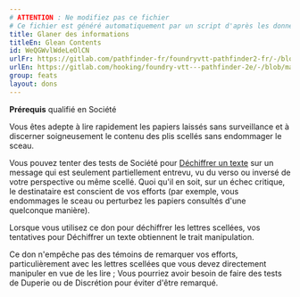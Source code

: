 ```yaml
---
# ATTENTION : Ne modifiez pas ce fichier
# Ce fichier est généré automatiquement par un script d'après les données du module Foundry VTT officiel et de sa traduction
title: Glaner des informations
titleEn: Glean Contents
id: WeQGWvlWdeLeOlCN
urlFr: https://gitlab.com/pathfinder-fr/foundryvtt-pathfinder2-fr/-/blob/master/data/feats/WeQGWvlWdeLeOlCN.htm
urlEn: https://gitlab.com/hooking/foundry-vtt---pathfinder-2e/-/blob/master/packs/data/feats.db/glean-contents.json
group: feats
layout: dons
---
```

**Prérequis** qualifié en Société

Vous êtes adepte à lire rapidement les papiers laissés sans surveillance et à discerner soigneusement le contenu des plis scellés sans endommager le sceau.

Vous pouvez tenter des tests de Société pour [Déchiffrer un texte](../actions/déchiffrer-un-texte.md) sur un message qui est seulement partiellement entrevu, vu du verso ou inversé de votre perspective ou même scellé. Quoi qu'il en soit, sur un échec critique, le destinataire est conscient de vos efforts (par exemple, vous endommages le sceau ou perturbez les papiers consultés d'une quelconque manière).

Lorsque vous utilisez ce don pour déchiffrer les lettres scellées, vos tentatives pour Déchiffrer un texte obtiennent le trait manipulation.

Ce don n'empêche pas des témoins de remarquer vos efforts, particulièrement avec les lettres scellées que vous devez directement manipuler en vue de les lire ; Vous pourriez avoir besoin de faire des tests de Duperie ou de Discrétion pour éviter d'être remarqué.


